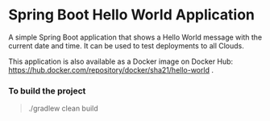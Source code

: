 # Spring Boot Hello World Application

A simple Spring Boot application that shows a Hello World message with the current date and time. It can be used to test deployments to all Clouds.

This application is also available as a Docker image on Docker Hub: https://hub.docker.com/repository/docker/sha21/hello-world .


### To build the project
> ./gradlew clean build 